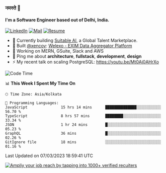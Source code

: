 ### नमस्ते 🙏

#### I'm a Software Engineer based out of Delhi, India.

[![LinkedIn](https://img.shields.io/badge/linkedin-%230077B5.svg)](https://linkedin.com/in/sambhav2612)
[![Mail](https://img.shields.io/badge/gmail-D14836)](mailto:sambhavjain2612@gmail.com)
[![Resume](https://img.shields.io/badge/resume-%23#FFFF00.svg)](https://mega.nz/file/IjA3yaoB#BFfQg1-aKva0piAd_wWs8Hf5dlnYRQ2ZkwtYwNMzBhA)

- 🏢 Currently building [Suitable AI](https://suitable.ai), a Global Talent Marketplace.
- 💅 Built [@xencov](https://github.com/xencov): [Welexo - EXIM Data Aggregator Platform](https://welexo.com)
- 🌱 Working on MERN, GSuite, Slack and AWS
- 💬 Ping me about **architecture**, **fullstack**, **development**, **design**
- ⚡️ My recent talk on scaling PostgreSQL: https://youtu.be/Mt0Aj0AHrXo

<!--START_SECTION:waka-->
![Code Time](http://img.shields.io/badge/Code%20Time-3%2C232%20hrs%2019%20mins-blue)

📊 **This Week I Spent My Time On** 

```text
🕑︎ Time Zone: Asia/Kolkata

💬 Programming Languages: 
JavaScript               15 hrs 14 mins      ██████████████░░░░░░░░░░░   56.70 % 
TypeScript               8 hrs 57 mins       ████████░░░░░░░░░░░░░░░░░   33.34 % 
JSON                     1 hr 24 mins        █░░░░░░░░░░░░░░░░░░░░░░░░   05.23 % 
GraphQL                  36 mins             █░░░░░░░░░░░░░░░░░░░░░░░░   02.26 % 
GitIgnore file           18 mins             ░░░░░░░░░░░░░░░░░░░░░░░░░   01.16 % 
```


 Last Updated on 07/03/2023 18:59:41 UTC
<!--END_SECTION:waka-->

[![Ampliy your job reach by tapping into 1000+ verified recuiters](https://user-images.githubusercontent.com/19583619/212717528-45b497fd-e886-4452-90fe-93829667bd63.png)](https://app.suitable.ai/login)

